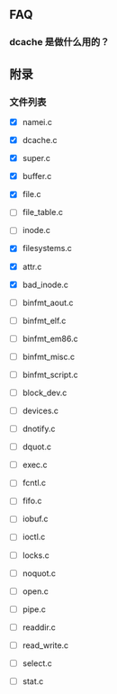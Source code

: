 



## FAQ

### dcache 是做什么用的？









## 附录

### 文件列表

- [x] namei.c
- [x] dcache.c
- [x] super.c
- [x] buffer.c
- [x] file.c
- [ ] file_table.c
- [ ] inode.c
- [x] filesystems.c
- [x] attr.c
- [x] bad_inode.c
- [ ] binfmt_aout.c
- [ ] binfmt_elf.c
- [ ] binfmt_em86.c
- [ ] binfmt_misc.c
- [ ] binfmt_script.c
- [ ] block_dev.c
- [ ] devices.c
- [ ] dnotify.c
- [ ] dquot.c
- [ ] exec.c
- [ ] fcntl.c
- [ ] fifo.c
- [ ] iobuf.c
- [ ] ioctl.c
- [ ] locks.c
- [ ] noquot.c
- [ ] open.c
- [ ] pipe.c
- [ ] readdir.c
- [ ] read_write.c
- [ ] select.c
- [ ] stat.c


